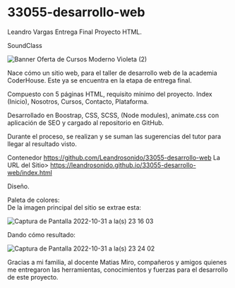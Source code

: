 # 33055-desarrollo-web

Leandro Vargas Entrega Final Proyecto HTML.

SoundClass 

![Banner Oferta de Cursos Moderno Violeta (2)](https://user-images.githubusercontent.com/112025524/199141246-fa15ff6b-c0a0-46d4-819e-c95df7027f8b.png)

Nace cómo un sitio web, para el taller de desarrollo web de la academia CoderHouse. Este ya se encuentra en la etapa de entrega final.

Compuesto con 5 páginas HTML, requisito mínimo del proyecto. 
Index (Inicio), Nosotros, Cursos, Contacto, Plataforma. 

Desarrollado en Boostrap, CSS, SCSS, (Node modules), animate.css con aplicación de SEO y cargado al repositorio en GitHub.

Durante el proceso, se realizan y se suman las sugerencias del tutor para llegar al resultado visto.

Contenedor https://github.com/Leandrosonido/33055-desarrollo-web
La URL del Sitio> https://leandrosonido.github.io/33055-desarrollo-web/index.html 

Diseño.

Paleta de colores:  
De la imagen principal del sitio se extrae esta: 

![Captura de Pantalla 2022-10-31 a la(s) 23 16 03](https://user-images.githubusercontent.com/112025524/199145336-6206fb12-e7e4-4cb1-8aea-ca1e05879f61.png)

Dando cómo resultado: 

![Captura de Pantalla 2022-10-31 a la(s) 23 24 02](https://user-images.githubusercontent.com/112025524/199145416-e547945b-e855-4c79-b793-2ffbf8fcc729.png)

Gracias a mi familia, al docente Matias Miro, compañeros y amigos quienes me entregaron las herramientas, conocimientos y fuerzas para el desarrollo de este proyecto.
